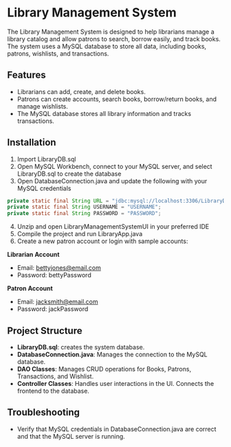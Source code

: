 # Library Management System
The Library Management System is designed to help librarians manage a library catalog and allow patrons to search, borrow easily, and track books. The system uses a MySQL database to store all data, including books, patrons, wishlists, and transactions.

## Features
* Librarians can add, create, and delete books.
* Patrons can create accounts, search books, borrow/return books, and manage wishlists.
* The MySQL database stores all library information and tracks transactions.

## Installation
1. Import LibraryDB.sql
2. Open MySQL Workbench, connect to your MySQL server, and select LibraryDB.sql to create the database
3. Open DatabaseConnection.java and update the following with your MySQL credentials

```java
private static final String URL = "jdbc:mysql://localhost:3306/LibraryDB";
private static final String USERNAME = "USERNAME";
private static final String PASSWORD = "PASSWORD";
```
4. Unzip and open LibraryManagementSystemUI in your preferred IDE
5. Compile the project and run LibraryApp.java
6. Create a new patron account or login with sample accounts:

**Librarian Account**
* Email: bettyjones@email.com
* Password: bettyPassword

**Patron Account**
* Email: jacksmith@email.com
* Password: jackPassword

## Project Structure
* **LibraryDB.sql**: creates the system database.
* **DatabaseConnection.java**: Manages the connection to the MySQL database.
* **DAO Classes**: Manages CRUD operations for Books, Patrons, Transactions, and Wishlist.
* **Controller Classes**: Handles user interactions in the UI. Connects the frontend to the database.

## Troubleshooting
* Verify that MySQL credentials in DatabaseConnection.java are correct and that the MySQL server is running.
